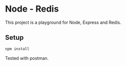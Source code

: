 # Node - Redis

This project is a playground for Node, Express and Redis.

## Setup

```sh
npm install
```

Tested with postman.